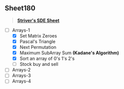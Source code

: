 ## Sheet180

> **[Striver's SDE Sheet](https://takeuforward.org/interviews/strivers-sde-sheet-top-coding-interview-problems/)**

- [ ] Arrays-1
  - [x] Set Matrix Zeroes
  - [x] Pascal's Triangle
  - [x] Next Permutation 
  - [x] Maximum SubArray Sum **(Kadane's Algorithm)**
  - [x] Sort an array of 0's 1's 2's
  - [ ] Stock buy and sell 

- [ ] Arrays-2
- [ ] Arrays-3
- [ ] Arrays-4

